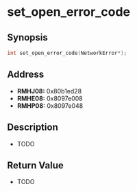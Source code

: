 # set_open_error_code



Synopsis
--------
```C++
int set_open_error_code(NetworkError*);
```



Address
-------
 * __RMHJ08:__ 0x80b1ed28
 * __RMHE08:__ 0x8097e008
 * __RMHP08:__ 0x8097e048



Description
-----------
 * TODO



Return Value
------------
 * TODO
